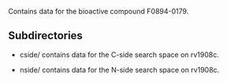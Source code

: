 Contains data for the bioactive compound F0894-0179.

## Subdirectories

- cside/ contains data for the C-side search space on rv1908c.

- nside/ contains data for the N-side search space on rv1908c.

